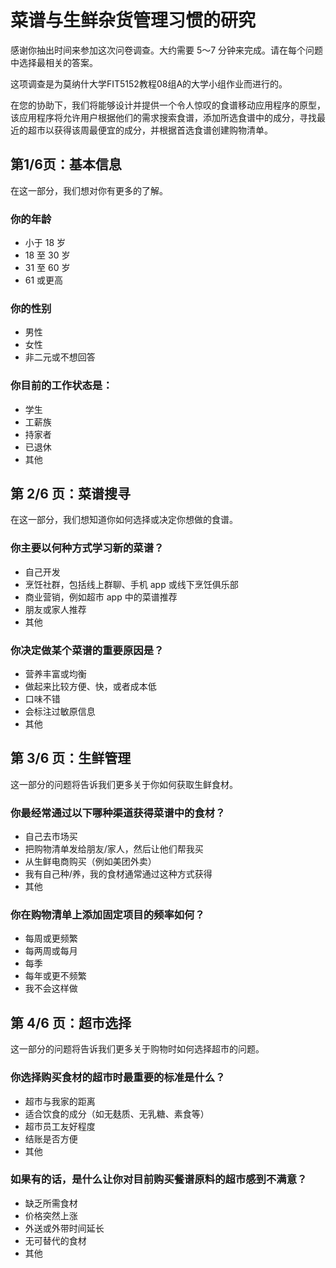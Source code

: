 # 菜谱与生鲜杂货管理习惯的研究
感谢你抽出时间来参加这次问卷调查。大约需要 5～7 分钟来完成。请在每个问题中选择最相关的答案。

这项调查是为莫纳什大学FIT5152教程08组A的大学小组作业而进行的。

在您的协助下，我们将能够设计并提供一个令人惊叹的食谱移动应用程序的原型，该应用程序将允许用户根据他们的需求搜索食谱，添加所选食谱中的成分，寻找最近的超市以获得该周最便宜的成分，并根据首选食谱创建购物清单。

## 第1/6页：基本信息
在这一部分，我们想对你有更多的了解。

### 你的年龄
- 小于 18 岁
- 18 至 30 岁
- 31 至 60 岁
- 61 或更高
### 你的性别
- 男性
- 女性
- 非二元或不想回答
### 你目前的工作状态是：
- 学生
- 工薪族
- 持家者
- 已退休
- 其他
## 第 2/6 页：菜谱搜寻
在这一部分，我们想知道你如何选择或决定你想做的食谱。

### 你主要以何种方式学习新的菜谱？
- 自己开发
- 烹饪社群，包括线上群聊、手机 app 或线下烹饪俱乐部
- 商业营销，例如超市 app 中的菜谱推荐
- 朋友或家人推荐
- 其他

### 你决定做某个菜谱的重要原因是？
- 营养丰富或均衡
- 做起来比较方便、快，或者成本低
- 口味不错
- 会标注过敏原信息
- 其他

## 第 3/6 页：生鲜管理
这一部分的问题将告诉我们更多关于你如何获取生鲜食材。

### 你最经常通过以下哪种渠道获得菜谱中的食材？
- 自己去市场买
- 把购物清单发给朋友/家人，然后让他们帮我买
- 从生鲜电商购买（例如美团外卖）
- 我有自己种/养，我的食材通常通过这种方式获得
- 其他

### 你在购物清单上添加固定项目的频率如何？
- 每周或更频繁
- 每两周或每月
- 每季
- 每年或更不频繁
- 我不会这样做

## 第 4/6 页：超市选择
这一部分的问题将告诉我们更多关于购物时如何选择超市的问题。

### 你选择购买食材的超市时最重要的标准是什么？
- 超市与我家的距离
- 适合饮食的成分（如无麸质、无乳糖、素食等）
- 超市员工友好程度
- 结账是否方便
- 其他

### 如果有的话，是什么让你对目前购买餐谱原料的超市感到不满意？
- 缺乏所需食材
- 价格突然上涨
- 外送或外带时间延长
- 无可替代的食材
- 其他

## 